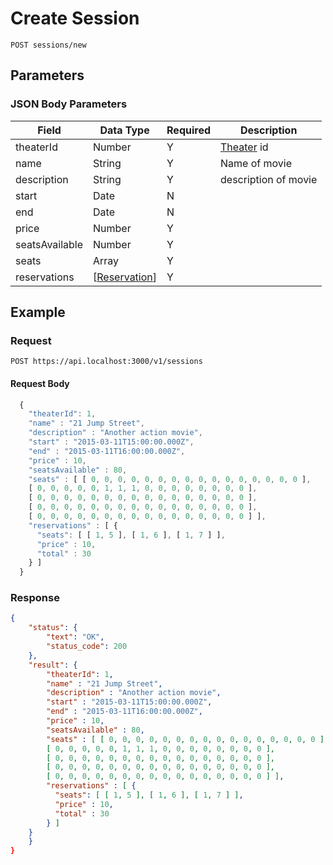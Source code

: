 # Create Session

	POST sessions/new
 
## Parameters
### JSON Body Parameters
Field | Data Type | Required | Description
--- | --- | --- | ---
theaterId | Number | Y | [Theater] id
name | String | Y | Name of movie
description | String | Y | description of movie
start | Date | N | 
end | Date | N |
price | Number  | Y | 
seatsAvailable | Number | Y |
seats | Array | Y |
reservations | [[Reservation]] | Y |

## Example
### Request

    POST https://api.localhost:3000/v1/sessions

#### Request Body 
```js
  {
    "theaterId": 1,
    "name" : "21 Jump Street",
    "description" : "Another action movie",
    "start" : "2015-03-11T15:00:00.000Z",
    "end" : "2015-03-11T16:00:00.000Z",
    "price" : 10,
    "seatsAvailable" : 80,
    "seats" : [ [ 0, 0, 0, 0, 0, 0, 0, 0, 0, 0, 0, 0, 0, 0, 0, 0 ],
    [ 0, 0, 0, 0, 0, 1, 1, 1, 0, 0, 0, 0, 0, 0, 0, 0 ],
    [ 0, 0, 0, 0, 0, 0, 0, 0, 0, 0, 0, 0, 0, 0, 0, 0 ],
    [ 0, 0, 0, 0, 0, 0, 0, 0, 0, 0, 0, 0, 0, 0, 0, 0 ],
    [ 0, 0, 0, 0, 0, 0, 0, 0, 0, 0, 0, 0, 0, 0, 0, 0 ] ],
    "reservations" : [ {
      "seats": [ [ 1, 5 ], [ 1, 6 ], [ 1, 7 ] ],
      "price" : 10,
      "total" : 30
    } ]
  }
```
### Response

``` json
{
    "status": {
        "text": "OK",
        "status_code": 200
    },
    "result": {
	    "theaterId": 1,
	    "name" : "21 Jump Street",
	    "description" : "Another action movie",
	    "start" : "2015-03-11T15:00:00.000Z",
	    "end" : "2015-03-11T16:00:00.000Z",
	    "price" : 10,
	    "seatsAvailable" : 80,
	    "seats" : [ [ 0, 0, 0, 0, 0, 0, 0, 0, 0, 0, 0, 0, 0, 0, 0, 0 ],
	    [ 0, 0, 0, 0, 0, 1, 1, 1, 0, 0, 0, 0, 0, 0, 0, 0 ],
	    [ 0, 0, 0, 0, 0, 0, 0, 0, 0, 0, 0, 0, 0, 0, 0, 0 ],
	    [ 0, 0, 0, 0, 0, 0, 0, 0, 0, 0, 0, 0, 0, 0, 0, 0 ],
	    [ 0, 0, 0, 0, 0, 0, 0, 0, 0, 0, 0, 0, 0, 0, 0, 0 ] ],
	    "reservations" : [ {
	      "seats": [ [ 1, 5 ], [ 1, 6 ], [ 1, 7 ] ],
	      "price" : 10,
	      "total" : 30
	    } ]
	}
    }
}
```


[Theater]: /theater-reservations/API%20Documentation/theaters/README.md
[Reservation]: /theater-reservations/API%20Documentation/reservation/README.md
